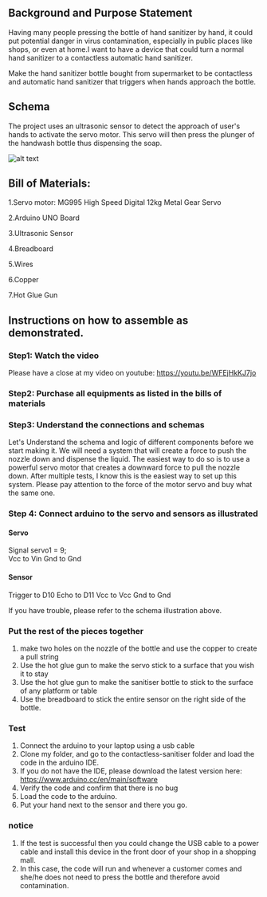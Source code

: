## Background and Purpose Statement

Having many people pressing the bottle of hand sanitizer by hand, it could put potential danger in virus contamination, especially in public places like shops, or even at home.I want to have a device that could turn a normal hand sanitizer to a contactless automatic hand sanitizer.

Make the hand sanitizer bottle bought from supermarket to be contactless and automatic hand sanitizer that triggers when hands approach the bottle.

## Schema

The project uses an ultrasonic sensor to detect the approach of user's hands to activate the servo motor. This servo will then press the plunger of the handwash bottle thus dispensing the soap.

![alt text](./images/schema)

## Bill of Materials:

1.Servo motor: MG995 High Speed Digital 12kg Metal Gear Servo

2.Arduino UNO Board

3.Ultrasonic Sensor

4.Breadboard

5.Wires

6.Copper

7.Hot Glue Gun

## Instructions on how to assemble as demonstrated.

### Step1: Watch the video

Please have a close at my video on youtube:
https://youtu.be/WFEjHkKJ7jo

### Step2: Purchase all equipments as listed in the bills of materials

### Step3: Understand the connections and schemas

Let's Understand the schema and logic of different components before we start making it. We will need a system that will create a force to push the nozzle down and dispense the liquid. The easiest way to do so is to use a powerful servo motor that creates a downward force to pull the nozzle down. After multiple tests, I know this is the easiest way to set up this system. Please pay attention to the force of the motor servo and buy what the same one.

### Step 4: Connect arduino to the servo and sensors as illustrated

#### Servo

Signal servo1 = 9;  
Vcc to Vin
Gnd to Gnd

#### Sensor

Trigger to D10
Echo to D11
Vcc to Vcc
Gnd to Gnd

If you have trouble, please refer to the schema illustration above.

### Put the rest of the pieces together

1. make two holes on the nozzle of the bottle and use the copper to create a pull string
2. Use the hot glue gun to make the servo stick to a surface that you wish it to stay
3. Use the hot glue gun to make the sanitiser bottle to stick to the surface of any platform or table
4. Use the breadboard to stick the entire sensor on the right side of the bottle.

### Test

1. Connect the arduino to your laptop using a usb cable
2. Clone my folder, and go to the contactless-sanitiser folder and load the code in the arduino IDE.
3. If you do not have the IDE, please download the latest version here: https://www.arduino.cc/en/main/software
4. Verify the code and confirm that there is no bug
5. Load the code to the arduino.
6. Put your hand next to the sensor and there you go.

### notice

1. If the test is successful then you could change the USB cable to a power cable and install this device in the front door of your shop in a shopping mall.
2. In this case, the code will run and whenever a customer comes and she/he does not need to press the bottle and therefore avoid contamination.
